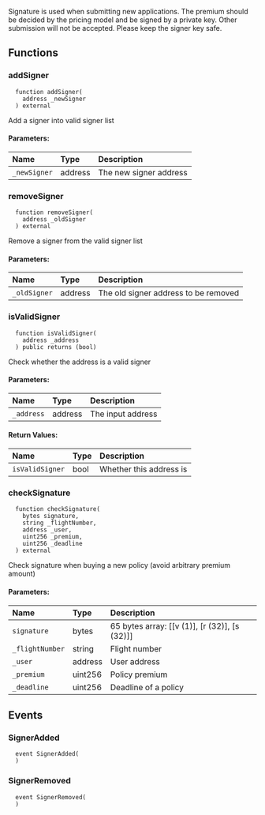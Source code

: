 Signature is used when submitting new applications.
        The premium should be decided by the pricing model and be signed by a private key.
        Other submission will not be accepted.
        Please keep the signer key safe.


## Functions
### addSigner
```solidity
  function addSigner(
    address _newSigner
  ) external
```
Add a signer into valid signer list


#### Parameters:
| Name | Type | Description                                                          |
| :--- | :--- | :------------------------------------------------------------------- |
|`_newSigner` | address | The new signer address

### removeSigner
```solidity
  function removeSigner(
    address _oldSigner
  ) external
```
Remove a signer from the valid signer list


#### Parameters:
| Name | Type | Description                                                          |
| :--- | :--- | :------------------------------------------------------------------- |
|`_oldSigner` | address | The old signer address to be removed

### isValidSigner
```solidity
  function isValidSigner(
    address _address
  ) public returns (bool)
```
Check whether the address is a valid signer


#### Parameters:
| Name | Type | Description                                                          |
| :--- | :--- | :------------------------------------------------------------------- |
|`_address` | address | The input address

#### Return Values:
| Name                           | Type          | Description                                                                  |
| :----------------------------- | :------------ | :--------------------------------------------------------------------------- |
|`isValidSigner`| bool | Whether this address is
### checkSignature
```solidity
  function checkSignature(
    bytes signature,
    string _flightNumber,
    address _user,
    uint256 _premium,
    uint256 _deadline
  ) external
```
Check signature when buying a new policy (avoid arbitrary premium amount)


#### Parameters:
| Name | Type | Description                                                          |
| :--- | :--- | :------------------------------------------------------------------- |
|`signature` | bytes | 65 bytes array: [[v (1)], [r (32)], [s (32)]]
|`_flightNumber` | string | Flight number
|`_user` | address | User address
|`_premium` | uint256 | Policy premium
|`_deadline` | uint256 | Deadline of a policy

## Events
### SignerAdded
```solidity
  event SignerAdded(
  )
```



### SignerRemoved
```solidity
  event SignerRemoved(
  )
```



